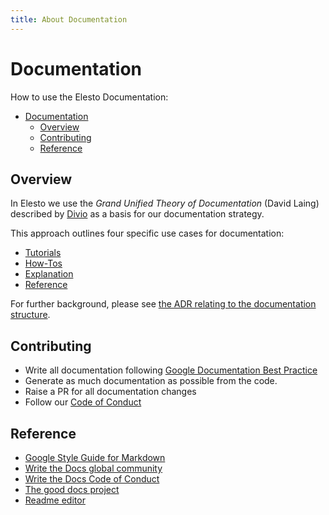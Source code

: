 ```yaml
---
title: About Documentation
---
```


# Documentation

How to use the Elesto Documentation:

- [Documentation](#documentation)
  - [Overview](#overview)
  - [Contributing](#contributing)
  - [Reference](#reference)

## Overview

In Elesto we use the  *Grand Unified Theory of Documentation* (David Laing) described
by [Divio](https://documentation.divio.com/) as a basis for our documentation strategy.

This approach outlines four specific use cases for documentation:

* [Tutorials](./Tutorials/README.md)
* [How-Tos](./How-To/README.md)
* [Explanation](./Explanation/README.md)
* [Reference](./Reference/README.md)

For further background, please see [the ADR relating to the documentation structure](./Explanation/ADR/adr-002-docs-structure.md).

## Contributing

* Write all documentation
  following [Google Documentation Best Practice](https://google.github.io/styleguide/docguide/best_practices.html)
* Generate as much documentation as possible from the code.
* Raise a PR for all documentation changes
* Follow our [Code of Conduct](https://github.com/elesto-dao/elesto/blob/main/CONTRIBUTING.md)

## Reference

- [Google Style Guide for Markdown](https://github.com/google/styleguide/blob/gh-pages/docguide/style.md)
- [Write the Docs global community](https://www.writethedocs.org/)
- [Write the Docs Code of Conduct](https://www.writethedocs.org/code-of-conduct/#the-principles)
- [The good docs project](https://github.com/thegooddocsproject)
- [Readme editor](https://readme.so/editor)
